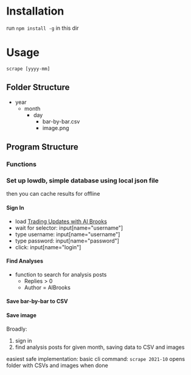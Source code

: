# Installation
run `npm install -g` in this dir

# Usage
`scrape [yyyy-mm]`


## Folder Structure
- year
  - month
    - day
      - bar-by-bar.csv
      - image.png

## Program Structure
### Functions

### Set up lowdb, simple database using local json file
then you can cache results for offline

#### Sign In
  - load [Trading Updates with Al Brooks](https://www.brookspriceaction.com/viewforum.php?f=1)
  - wait for selector: input[name="username"]
  - type username: input[name="username"]
  - type password: input[name="password"]
  - click: input[name="login"]

#### Find Analyses
  - function to search for analysis posts
    - Replies > 0
    - Author = AlBrooks

#### Save bar-by-bar to CSV

#### Save image

Broadly:

1. sign in
2. find analysis posts for given month, saving data to CSV and images

easiest safe implementation:
basic cli command: `scrape 2021-10`
opens folder with CSVs and images when done